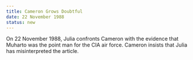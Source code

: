 ```yaml
---
title: Cameron Grows Doubtful
date: 22 November 1988 
status: new
---
```


On 22 November 1988, Julia confronts Cameron with the evidence that
Muharto was the point man for the CIA air force. Cameron insists that
Julia has misinterpreted the article.
